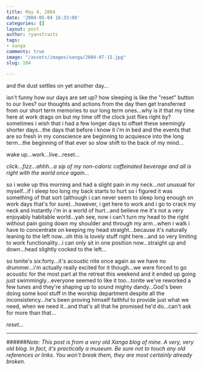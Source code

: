 ```yaml
---
title: May 4, 2004
date: '2004-05-04 16:33:00'
categories: []
layout: post
author: ryanstraits
tags:
- xanga
comments: true
image: "/assets/images/xanga/2004-07-15.jpg"
slug: 104

---
```

and the dust settles on yet another day...

<!-- break -->

isn't funny how our days are set up? how sleeping is like the "reset" button to our lives? our thoughts and actions from the day then get transferred from our short term memories to our long term ones...why is it that my time here at work drags on but my time off the clock just flies right by? sometimes i wish that i had a few longer days to offset these seemingly shorter days...the days that before i know it i'm in bed and the events that are so fresh in my conscience are beginning to acquiesce into the long term...the beginning of that ever so slow shift to the back of my mind...

wake up...work...live...reset...

<em>*click...fizz...ahhh...a sip of my non-caloric caffeinated beverage and all is right with the world once again...*</em>

so i woke up this morning and had a slight pain in my neck...not unusual for myself...if i sleep too long my back starts to hurt so i figured it was something of that sort (although i can never seem to sleep long enough on work days that's for sure)...however, i get here to work and i go to crack my neck and instantly i'm in a world of hurt...and believe me it's not a very enjoyably habitable world...yah see, now i can't turn my head to the right without pain going down my shoulder and through my arm...when i walk i have to concentrate on keeping my head straight...because it's naturally leaning to the left now...oh this is lovely stuff right here...and so very limiting to work functionality...i can only sit in one position now...straight up and down...head slightly cocked to the left...

so tonite's six:forty...it's acoustic nite once again as we have no drummer...i'm actually really excited for it though...we were forced to go acoustic for the most part at the retreat this weekend and it ended up going just swimmingly...everyone seemed to like it too...tonite we've reworked a few tunes and they're shaping up to sound mighty dandy...God's been doing some kool stuff in the worship department despite all the inconsistency...he's been proving himself faithful to provide just what we need, when we need it...and that's all that he promised he'd do...can't ask for more than that...

<em>reset...</em>

---

######*Note: This post is from a very old Xanga blog of mine. A very, very old blog. In fact, it's practically a museum. Be sure not to touch any old references or links. You won't break them, they are most certainly already broken.*